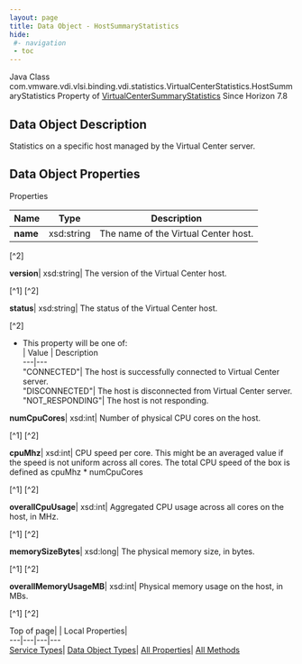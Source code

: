 ```yaml
---
layout: page
title: Data Object - HostSummaryStatistics
hide:
 #- navigation
 - toc
---
```






Java Class
    com.vmware.vdi.vlsi.binding.vdi.statistics.VirtualCenterStatistics.HostSummaryStatistics
Property of
     [VirtualCenterSummaryStatistics](vdi.statistics.VirtualCenterStatistics.VirtualCenterSummaryStatistics.md#field_detail)
Since 
    Horizon 7.8

## Data Object Description 

Statistics on a specific host managed by the Virtual Center server. 

## Data Object Properties

Properties

Name |  Type |  Description   
---|---|---  
**name**|  xsd:string|  The name of the Virtual Center host.   


[^2]

  
**version**|  xsd:string|  The version of the Virtual Center host.   


[^1]
[^2]

  
**status**|  xsd:string|  The status of the Virtual Center host.   


[^2]
  * This property will be one of:  
|  Value |  Description   
---|---  
"CONNECTED"| The host is successfully connected to Virtual Center server.  
"DISCONNECTED"| The host is disconnected from Virtual Center server.  
"NOT_RESPONDING"| The host is not responding.  

  
**numCpuCores**|  xsd:int|  Number of physical CPU cores on the host.   


[^1]
[^2]

  
**cpuMhz**|  xsd:int|  CPU speed per core. This might be an averaged value if the speed is not uniform across all cores. The total CPU speed of the box is defined as cpuMhz * numCpuCores   


[^1]
[^2]

  
**overallCpuUsage**|  xsd:int|  Aggregated CPU usage across all cores on the host, in MHz.   


[^1]
[^2]

  
**memorySizeBytes**|  xsd:long|  The physical memory size, in bytes.   


[^1]
[^2]

  
**overallMemoryUsageMB**|  xsd:int|  Physical memory usage on the host, in MBs.   


[^1]
[^2]

  
  
  
Top of page| | Local Properties|   
---|---|---|---  
[Service Types](index-mo_types.md)| [Data Object Types](index-do_types.md)| [All Properties](index-properties.md)| [All Methods](index-methods.md)  
  
  

